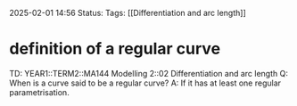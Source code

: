 2025-02-01 14:56
Status: 
Tags: [[Differentiation and arc length]]
# definition of a regular curve

TD: YEAR1::TERM2::MA144 Modelling 2::02 Differentiation and arc length
Q: When is a curve said to be a regular curve?
A: If it has at least one regular parametrisation.
<!--ID: 1738421995043-->
